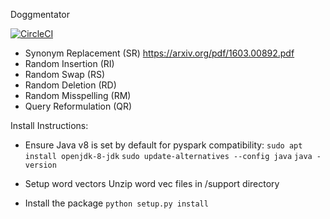 Doggmentator

[![CircleCI](https://circleci.com/<gh>/<searchableai>/<Doggmentator>.svg?style=svg&circle-token=de6470b621d1b07e54466dd087b85b80bcedf36c)](https://github.com/searchableai/Doggmentator/edit/master/README.md)


- Synonym Replacement (SR) https://arxiv.org/pdf/1603.00892.pdf
- Random Insertion (RI)
- Random Swap (RS)
- Random Deletion (RD)
- Random Misspelling (RM)
- Query Reformulation (QR)


Install Instructions:
- Ensure Java v8 is set by default for pyspark compatibility:
```sudo apt install openjdk-8-jdk```
```sudo update-alternatives --config java```
```java -version```

- Setup word vectors
Unzip word vec files in /support directory

- Install the package
```python setup.py install```



